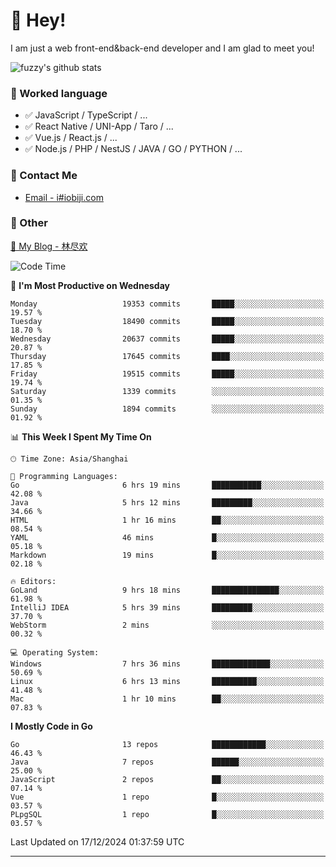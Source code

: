 # 👋 Hey!

I am just a web front-end&back-end developer and I am glad to meet you!

![fuzzy's github stats](https://github-readme-stats.vercel.app/api?username=JaydenForYou&&show_icons=true&&title_color=1abc9c&&icon_color=1abc9c)


### 📝 Worked language

- ✅ JavaScript / TypeScript / ...
- ✅ React Native / UNI-App / Taro / ...
- ✅ Vue.js / React.js / ...
- ✅ Node.js / PHP / NestJS / JAVA / GO / PYTHON / ...

### 📮 Contact Me

- [Email - i#iobiji.com](mailto:i@iobiji.com)


### 🤪 Other

[📌 My Blog - 林尽欢](https://iobiji.com)

<!--START_SECTION:waka-->
![Code Time](http://img.shields.io/badge/Code%20Time-1%2C317%20hrs%203%20mins-blue)

📅 **I'm Most Productive on Wednesday** 

```text
Monday                   19353 commits       █████░░░░░░░░░░░░░░░░░░░░   19.57 % 
Tuesday                  18490 commits       █████░░░░░░░░░░░░░░░░░░░░   18.70 % 
Wednesday                20637 commits       █████░░░░░░░░░░░░░░░░░░░░   20.87 % 
Thursday                 17645 commits       ████░░░░░░░░░░░░░░░░░░░░░   17.85 % 
Friday                   19515 commits       █████░░░░░░░░░░░░░░░░░░░░   19.74 % 
Saturday                 1339 commits        ░░░░░░░░░░░░░░░░░░░░░░░░░   01.35 % 
Sunday                   1894 commits        ░░░░░░░░░░░░░░░░░░░░░░░░░   01.92 % 
```


📊 **This Week I Spent My Time On** 

```text
🕑︎ Time Zone: Asia/Shanghai

💬 Programming Languages: 
Go                       6 hrs 19 mins       ███████████░░░░░░░░░░░░░░   42.08 % 
Java                     5 hrs 12 mins       █████████░░░░░░░░░░░░░░░░   34.66 % 
HTML                     1 hr 16 mins        ██░░░░░░░░░░░░░░░░░░░░░░░   08.54 % 
YAML                     46 mins             █░░░░░░░░░░░░░░░░░░░░░░░░   05.18 % 
Markdown                 19 mins             █░░░░░░░░░░░░░░░░░░░░░░░░   02.18 % 

🔥 Editors: 
GoLand                   9 hrs 18 mins       ███████████████░░░░░░░░░░   61.98 % 
IntelliJ IDEA            5 hrs 39 mins       █████████░░░░░░░░░░░░░░░░   37.70 % 
WebStorm                 2 mins              ░░░░░░░░░░░░░░░░░░░░░░░░░   00.32 % 

💻 Operating System: 
Windows                  7 hrs 36 mins       █████████████░░░░░░░░░░░░   50.69 % 
Linux                    6 hrs 13 mins       ██████████░░░░░░░░░░░░░░░   41.48 % 
Mac                      1 hr 10 mins        ██░░░░░░░░░░░░░░░░░░░░░░░   07.83 % 
```

**I Mostly Code in Go** 

```text
Go                       13 repos            ████████████░░░░░░░░░░░░░   46.43 % 
Java                     7 repos             ██████░░░░░░░░░░░░░░░░░░░   25.00 % 
JavaScript               2 repos             ██░░░░░░░░░░░░░░░░░░░░░░░   07.14 % 
Vue                      1 repo              █░░░░░░░░░░░░░░░░░░░░░░░░   03.57 % 
PLpgSQL                  1 repo              █░░░░░░░░░░░░░░░░░░░░░░░░   03.57 % 
```




 Last Updated on 17/12/2024 01:37:59 UTC
<!--END_SECTION:waka-->
---
